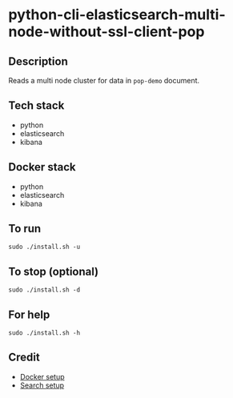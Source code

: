 # python-cli-elasticsearch-multi-node-without-ssl-client-pop

## Description
Reads a multi node cluster for data in `pop-demo` document.

## Tech stack
- python
- elasticsearch
- kibana

## Docker stack
- python
- elasticsearch
- kibana

## To run
`sudo ./install.sh -u`

## To stop (optional)
`sudo ./install.sh -d`

## For help
`sudo ./install.sh -h`

## Credit
- [Docker setup](https://github.com/jeroenhendricksen/elasticsearch-docker-cluster)
- [Search setup](https://www.elastic.co/guide/en/elasticsearch/client/python-api/master/examples.html)